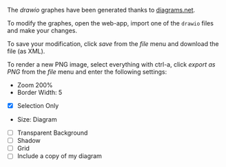 The *drawio* graphes have been generated thanks to [diagrams.net].

To modify the graphes, open the web-app, import one of the `drawio` files and make your changes.

To save your modification, click *save* from the *file* menu and download the file (as XML).

To render a new PNG image, select everything with ctrl-a, click *export as PNG* from the *file*
menu and enter the following settings:

* Zoom 200%
* Border Width: 5
* [x] Selection Only
* Size: Diagram
* [ ] Transparent Background
* [ ] Shadow
* [ ] Grid
* [ ] Include a copy of my diagram

[diagrams.net]: https://app.diagrams.net/?src=about
